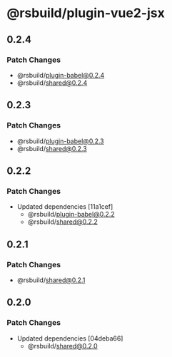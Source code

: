 # @rsbuild/plugin-vue2-jsx

## 0.2.4

### Patch Changes

- @rsbuild/plugin-babel@0.2.4
- @rsbuild/shared@0.2.4

## 0.2.3

### Patch Changes

- @rsbuild/plugin-babel@0.2.3
- @rsbuild/shared@0.2.3

## 0.2.2

### Patch Changes

- Updated dependencies [11a1cef]
  - @rsbuild/plugin-babel@0.2.2
  - @rsbuild/shared@0.2.2

## 0.2.1

### Patch Changes

- @rsbuild/shared@0.2.1

## 0.2.0

### Patch Changes

- Updated dependencies [04deba66]
  - @rsbuild/shared@0.2.0
